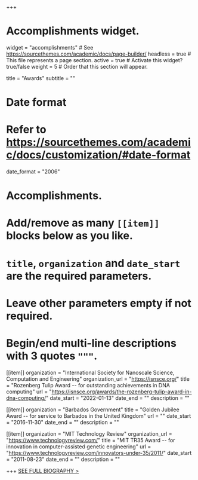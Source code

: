 +++
# Accomplishments widget.
widget = "accomplishments"  # See https://sourcethemes.com/academic/docs/page-builder/
headless = true  # This file represents a page section.
active = true  # Activate this widget? true/false
weight = 5  # Order that this section will appear.

title = "Awards"
subtitle = ""

# Date format
#   Refer to https://sourcethemes.com/academic/docs/customization/#date-format
date_format = "2006"

# Accomplishments.
#   Add/remove as many `[[item]]` blocks below as you like.
#   `title`, `organization` and `date_start` are the required parameters.
#   Leave other parameters empty if not required.
#   Begin/end multi-line descriptions with 3 quotes `"""`.

[[item]]
  organization = "International Society for Nanoscale Science, Computation and Engineering"
  organization_url = "https://isnsce.org/"
  title = "Rozenberg Tulip Award -- for outstanding achievements in DNA computing"
  url = "https://isnsce.org/awards/the-rozenberg-tulip-award-in-dna-computing/"
  date_start = "2022-01-13"
  date_end = ""
  description = ""

[[item]]
  organization = "Barbados Government"
  title = "Golden Jubilee Award -- for service to Barbados in the United Kingdom"
  url = ""
  date_start = "2016-11-30"
  date_end = ""
  description = ""
  

[[item]]
  organization = "MIT Technology Review"
  organization_url = "https://www.technologyreview.com/"
  title = "MIT TR35 Award -- for innovation in computer-assisted genetic engineering"
  url = "https://www.technologyreview.com/innovators-under-35/2011/"
  date_start = "2011-08-23"
  date_end = ""
  description = ""

+++
<a href="/biography/">SEE FULL BIOGRAPHY ></a>
